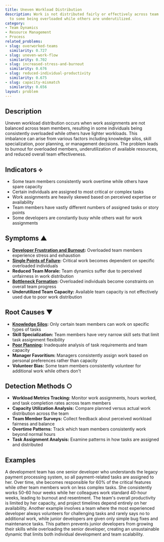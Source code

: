 ```yaml
---
title: Uneven Workload Distribution
description: Work is not distributed fairly or effectively across team members, leading
  to some being overloaded while others are underutilized.
category:
- Team Dynamics
- Resource Management
- Process
related_problems:
- slug: overworked-teams
  similarity: 0.727
- slug: uneven-work-flow
  similarity: 0.702
- slug: increased-stress-and-burnout
  similarity: 0.676
- slug: reduced-individual-productivity
  similarity: 0.675
- slug: capacity-mismatch
  similarity: 0.656
layout: problem
---
```


## Description

Uneven workload distribution occurs when work assignments are not balanced across team members, resulting in some individuals being consistently overloaded while others have lighter workloads. This imbalance can arise from various factors including knowledge silos, skill specialization, poor planning, or management decisions. The problem leads to burnout for overloaded members, underutilization of available resources, and reduced overall team effectiveness.

## Indicators ⟡

- Some team members consistently work overtime while others have spare capacity
- Certain individuals are assigned to most critical or complex tasks
- Work assignments are heavily skewed based on perceived expertise or availability
- Team members have vastly different numbers of assigned tasks or story points
- Some developers are constantly busy while others wait for work assignments

## Symptoms ▲

- **[Developer Frustration and Burnout](developer-frustration-and-burnout.md):** Overloaded team members experience stress and exhaustion
- **[Single Points of Failure](single-points-of-failure.md):** Critical work becomes dependent on specific overloaded individuals
- **Reduced Team Morale:** Team dynamics suffer due to perceived unfairness in work distribution
- **[Bottleneck Formation](bottleneck-formation.md):** Overloaded individuals become constraints on overall team progress
- **Underutilized Team Capacity:** Available team capacity is not effectively used due to poor work distribution

## Root Causes ▼

- **[Knowledge Silos](knowledge-silos.md):** Only certain team members can work on specific types of tasks
- **Skill Specialization:** Team members have very narrow skill sets that limit task assignment flexibility
- **[Poor Planning](poor-planning.md):** Inadequate analysis of task requirements and team capacity
- **Manager Favoritism:** Managers consistently assign work based on personal preferences rather than capacity
- **Volunteer Bias:** Some team members consistently volunteer for additional work while others don't

## Detection Methods ○

- **Workload Metrics Tracking:** Monitor work assignments, hours worked, and task completion rates across team members
- **Capacity Utilization Analysis:** Compare planned versus actual work distribution across the team
- **Team Member Surveys:** Collect feedback about perceived workload fairness and balance
- **Overtime Patterns:** Track which team members consistently work beyond normal hours
- **Task Assignment Analysis:** Examine patterns in how tasks are assigned and distributed

## Examples

A development team has one senior developer who understands the legacy payment processing system, so all payment-related tasks are assigned to her. Over time, she becomes responsible for 60% of the critical features while other team members work on less complex tasks. She consistently works 50-60 hour weeks while her colleagues work standard 40-hour weeks, leading to burnout and resentment. The team's overall productivity is limited by her capacity, and project timelines depend entirely on her availability. Another example involves a team where the most experienced developer always volunteers for challenging tasks and rarely says no to additional work, while junior developers are given only simple bug fixes and maintenance tasks. This pattern prevents junior developers from growing their skills while overloading the senior developer, creating an unsustainable dynamic that limits both individual development and team scalability.